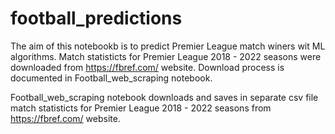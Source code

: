# football_predictions

The aim of this notebookb is to predict Premier League match winers wit ML algorithms. Match statisticts for Premier League 2018 - 2022 seasons were downloaded from https://fbref.com/ website. Download process is documented in Football_web_scraping notebook.

Football_web_scraping notebook downloads and saves in separate csv file match statisticts for Premier League 2018 - 2022 seasons from https://fbref.com/ website.
